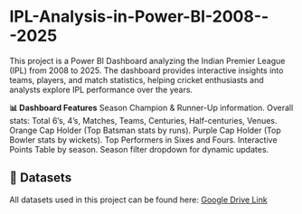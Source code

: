 # IPL-Analysis-in-Power-BI-2008---2025
This project is a Power BI Dashboard analyzing the Indian Premier League (IPL) from 2008 to 2025. The dashboard provides interactive insights into teams, players, and match statistics, helping cricket enthusiasts and analysts explore IPL performance over the years.

**📊 Dashboard Features**
Season Champion & Runner-Up information.
Overall stats: Total 6’s, 4’s, Matches, Teams, Centuries, Half-centuries, Venues.
Orange Cap Holder (Top Batsman stats by runs).
Purple Cap Holder (Top Bowler stats by wickets).
Top Performers in Sixes and Fours.
Interactive Points Table by season.
Season filter dropdown for dynamic updates.

## 📂 Datasets
All datasets used in this project can be found here: [Google Drive Link](https://drive.google.com/drive/folders/1YobpXa8ucoaezOvOKQBMzs4Ju6NoOi4M?usp=drive_link)
